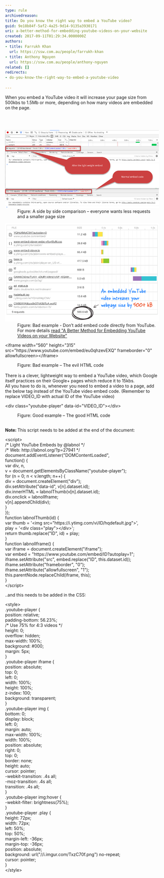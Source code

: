 ```yaml
---
type: rule
archivedreason: 
title: Do you know the right way to embed a YouTube video?
guid: 9e18b84f-5af2-4a25-9d14-9135a3930171
uri: a-better-method-for-embedding-youtube-videos-on-your-website
created: 2017-09-11T01:29:34.0000000Z
authors:
- title: Farrukh Khan
  url: https://ssw.com.au/people/farrukh-khan
- title: Anthony Nguyen
  url: https://ssw.com.au/people/anthony-nguyen
related: []
redirects:
- do-you-know-the-right-way-to-embed-a-youtube-video

---
```



When you embed a YouTube video it will increase your page size from 500kbs to 1.5Mb or more, depending on how many videos are embedded on the page.<br><br>
<br><excerpt class='endintro'></excerpt><br>
<dl class="image"><dt> <img src="video-embed-load-time.png" alt="video-embed-load-time.png" /> </dt><dd>Figure: A side by side comparison – everyone wants less requests and a smaller page size</dd></dl><dl class="badImage"><dt><img src="video-embed-bad.png" alt="video-embed-bad.png" /> </dt> <dd>Figure: Bad example - Don’t add embed code directly from YouTube. For more details <a href="https://www.labnol.org/internet/light-youtube-embeds/27941/">read "A Better Method for Embedding YouTube Videos on your Website" </a></dd></dl><p class="ssw15-rteElement-CodeArea">&lt;iframe width="560" height="315" src="https://www.youtube.com/embed/eu0qhzevEXQ" frameborder="0" allowfullscreen&gt;&lt;/iframe&gt;</p><dd class="ssw15-rteElement-FigureBad">Figure: Bad example – The evil HTML code</dd> <br>There is a clever, lightweight way to embed a YouTube video, which Google itself practices on their Google+ pages which reduce it to 15kbs.<br>All you have to do is, whenever you need to embed a video to a page, add the below tag instead of the YouTube video embed code. (Remember to replace VIDEO_ID with actual ID of the YouTube video)<br><p class="ssw15-rteElement-CodeArea">&lt;div class="youtube-player" data-id="VIDEO_ID"&gt;&lt;/div&gt;</p><dd class="ssw15-rteElement-FigureGood">Figure: Good example – The good HTML code</dd><br> 
<p><strong>Note: </strong>This script needs to be added at the end of the document: <br></p><p class="ssw15-rteElement-CodeArea">&lt;script&gt;<br>/* Light YouTube Embeds by @labnol */<br>/* Web: http://labnol.org/?p=27941 */<br>document.addEventListener("DOMContentLoaded",<br>function() {<br>var div, n,<br>v = document.getElementsByClassName("youtube-player");<br>for (n = 0; n &lt; v.length; n++) {<br>div = document.createElement("div");<br>div.setAttribute("data-id", v[n].dataset.id);<br>div.innerHTML = labnolThumb(v[n].dataset.id);<br>div.onclick = labnolIframe;<br>v[n].appendChild(div);<br>}<br>});<br>function labnolThumb(id) {<br>var thumb = '&lt;img src="https://i.ytimg.com/vi/ID/hqdefault.jpg"&gt;',<br>play = '&lt;div class="play"&gt;&lt;/div&gt;';<br>return thumb.replace("ID", id) + play;<br>}<br>function labnolIframe() {<br>var iframe = document.createElement("iframe");<br>var embed = "https://www.youtube.com/embed/ID?autoplay=1";<br>iframe.setAttribute("src", embed.replace("ID", this.dataset.id));<br>iframe.setAttribute("frameborder", "0");<br>iframe.setAttribute("allowfullscreen", "1");<br>this.parentNode.replaceChild(iframe, this);<br>}<br>&lt;/script&gt;​<br></p><p>..and this needs to be added in the CSS: <br></p><p class="ssw15-rteElement-CodeArea">&lt;style&gt;<br>.youtube-player {<br>position: relative;<br>padding-bottom: 56.23%;<br>/* Use 75% for 4:3 videos */<br>height: 0;<br>overflow: hidden;<br>max-width: 100%;<br>background: #000;<br>margin: 5px;<br>}<br>.youtube-player iframe {<br>position: absolute;<br>top: 0;<br>left: 0;<br>width: 100%;<br>height: 100%;<br>z-index: 100;<br>background: transparent;<br>}<br>.youtube-player img {<br>bottom: 0;<br>display: block;<br>left: 0;<br>margin: auto;<br>max-width: 100%;<br>width: 100%;<br>position: absolute;<br>right: 0;<br>top: 0;<br>border: none;<br>height: auto;<br>cursor: pointer;<br>-webkit-transition: .4s all;<br>-moz-transition: .4s all;<br>transition: .4s all;<br>}<br>.youtube-player img:hover {<br>-webkit-filter: brightness(75%);<br>}<br>.youtube-player .play {<br>height: 72px;<br>width: 72px;<br>left: 50%;<br>top: 50%;<br>margin-left: -36px;<br>margin-top: -36px;<br>position: absolute;<br>background: url("//i.imgur.com/TxzC70f.png") no-repeat;<br>cursor: pointer;<br>}<br>&lt;/style&gt;</p><p>​<br></p>



